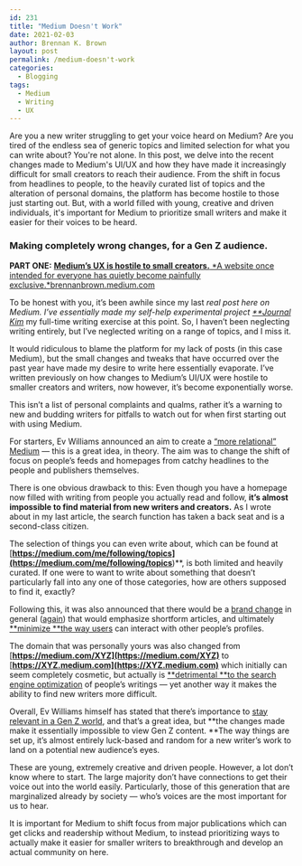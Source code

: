 ```yaml
---
id: 231
title: "Medium Doesn't Work"
date: 2021-02-03
author: Brennan K. Brown
layout: post
permalink: /medium-doesn't-work
categories:
  - Blogging
tags:
  - Medium
  - Writing
  - UX
---
```


Are you a new writer struggling to get your voice heard on Medium? Are you tired of the endless sea of generic topics and limited selection for what you can write about? You're not alone. In this post, we delve into the recent changes made to Medium's UI/UX and how they have made it increasingly difficult for small creators to reach their audience. From the shift in focus from headlines to people, to the heavily curated list of topics and the alteration of personal domains, the platform has become hostile to those just starting out. But, with a world filled with young, creative and driven individuals, it's important for Medium to prioritize small writers and make it easier for their voices to be heard.

<!--more-->

### Making completely wrong changes, for a Gen Z audience.

**PART ONE:**
[**Medium’s UX is hostile to small creators.**
*A website once intended for everyone has quietly become painfully exclusive.*brennanbrown.medium.com](https://brennanbrown.medium.com/mediums-ux-is-hostile-to-small-creators-33393db0c6eb)

To be honest with you, it’s been awhile since my last *real *post here on Medium. I’ve essentially made my self-help experimental project [**Journal Kim](https://journal.kim/)** my full-time writing exercise at this point. So, I haven’t been neglecting writing entirely, but I’ve neglected writing on a range of topics, and I miss it.

It would ridiculous to blame the platform for my lack of posts (in this case Medium), but the small changes and tweaks that have occurred over the past year have made my desire to write here essentially evaporate. I’ve written previously on how changes to Medium’s UI/UX were hostile to smaller creators and writers, now however, it’s become exponentially worse.

This isn’t a list of personal complaints and qualms, rather it’s a warning to new and budding writers for pitfalls to watch out for when first starting out with using Medium.

For starters, Ev Williams announced an aim to create a [“more relational” Medium](https://ev.medium.com/toward-a-more-relational-medium-e801ff4653a4) — this is a great idea, in theory. The aim was to change the shift of focus on people’s feeds and homepages from catchy headlines to the people and publishers themselves.

There is one obvious drawback to this: Even though you have a homepage now filled with writing from people you actually read and follow, **it’s almost impossible to find material from new writers and creators.** As I wrote about in my last article, the search function has taken a back seat and is a second-class citizen.

The selection of things you can even write about, which can be found at [**https://medium.com/me/following/topics](https://medium.com/me/following/topics**)**, is both limited and heavily curated. If one were to want to write about something that doesn’t particularly fall into any one of those categories, how are others supposed to find it, exactly?

Following this, it was also announced that there would be a [brand change](https://blog.medium.com/a-more-expressive-medium-starting-with-medium-63b562206d8f) in general ([again](https://entrepreneurshandbook.co/mediums-new-logo-is-punctilious-75aef70b7395)) that would emphasize shortform articles, and ultimately [**minimize **the way users](https://blog.medium.com/whats-around-the-corner-for-medium-b79e8764c9cd) can interact with other people’s profiles.

The domain that was personally yours was also changed from [**https://medium.com/XYZ](https://medium.com/XYZ)** to [**https://XYZ.medium.com](https://XYZ.medium.com)** which initially can seem completely cosmetic, but actually is [**detrimental **to the search engine optimization](https://blog.cloudflare.com/subdomains-vs-subdirectories-best-practices-workers-part-1/) of people’s writings — yet another way it makes the ability to find new writers more difficult.

Overall, Ev Williams himself has stated that there’s importance to [stay relevant in a Gen Z world](https://ev.medium.com/more-medium-questions-answered-9368efff833b), and that’s a great idea, but **the changes made make it essentially impossible to view Gen Z content. **The way things are set up, it’s almost entirely luck-based and random for a new writer’s work to land on a potential new audience’s eyes.

These are young, extremely creative and driven people. However, a lot don’t know where to start. The large majority don’t have connections to get their voice out into the world easily. Particularly, those of this generation that are marginalized already by society — who’s voices are the most important for us to hear.

It is important for Medium to shift focus from major publications which can get clicks and readership without Medium, to instead prioritizing ways to actually make it easier for smaller writers to breakthrough and develop an actual community on here.
